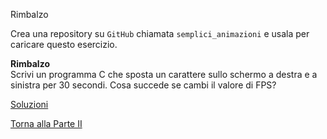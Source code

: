 Rimbalzo



Crea una repository su `GitHub` chiamata `semplici_animazioni`
e usala per caricare questo esercizio.

**Rimbalzo**<br>
Scrivi un programma C che sposta un carattere sullo schermo a destra e a
sinistra per 30 secondi. Cosa succede se cambi il valore di FPS?

<a href="https://github.com/FabioZTessitore/laboratorio/tree/master/esercizi/part-ii/animazioni">Soluzioni</a>

<a href="/activities/2">Torna alla Parte II</a>
